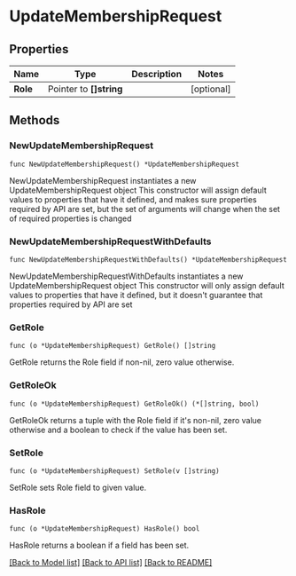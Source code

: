 # UpdateMembershipRequest

## Properties

Name | Type | Description | Notes
------------ | ------------- | ------------- | -------------
**Role** | Pointer to **[]string** |  | [optional] 

## Methods

### NewUpdateMembershipRequest

`func NewUpdateMembershipRequest() *UpdateMembershipRequest`

NewUpdateMembershipRequest instantiates a new UpdateMembershipRequest object
This constructor will assign default values to properties that have it defined,
and makes sure properties required by API are set, but the set of arguments
will change when the set of required properties is changed

### NewUpdateMembershipRequestWithDefaults

`func NewUpdateMembershipRequestWithDefaults() *UpdateMembershipRequest`

NewUpdateMembershipRequestWithDefaults instantiates a new UpdateMembershipRequest object
This constructor will only assign default values to properties that have it defined,
but it doesn't guarantee that properties required by API are set

### GetRole

`func (o *UpdateMembershipRequest) GetRole() []string`

GetRole returns the Role field if non-nil, zero value otherwise.

### GetRoleOk

`func (o *UpdateMembershipRequest) GetRoleOk() (*[]string, bool)`

GetRoleOk returns a tuple with the Role field if it's non-nil, zero value otherwise
and a boolean to check if the value has been set.

### SetRole

`func (o *UpdateMembershipRequest) SetRole(v []string)`

SetRole sets Role field to given value.

### HasRole

`func (o *UpdateMembershipRequest) HasRole() bool`

HasRole returns a boolean if a field has been set.


[[Back to Model list]](../README.md#documentation-for-models) [[Back to API list]](../README.md#documentation-for-api-endpoints) [[Back to README]](../README.md)


